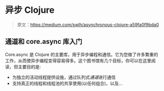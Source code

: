 # 异步 Clojure

> 原文：<https://medium.com/swlh/asynchronous-clojure-a59fa0f9bda0>

## 通道和 core.async 库入门

Core.async 是 Clojure 的主要库，用于异步编程和通信。它为您做了许多繁重的工作，从而使异步编程变得容易得多。这个图书馆有几个目标，你可以在这里阅读，但主要目的是:

*   为独立的活动线程提供设施，通过队列式*通道*进行通信
*   支持真正的线程和线程池的共享使用(以任何组合)，以及…